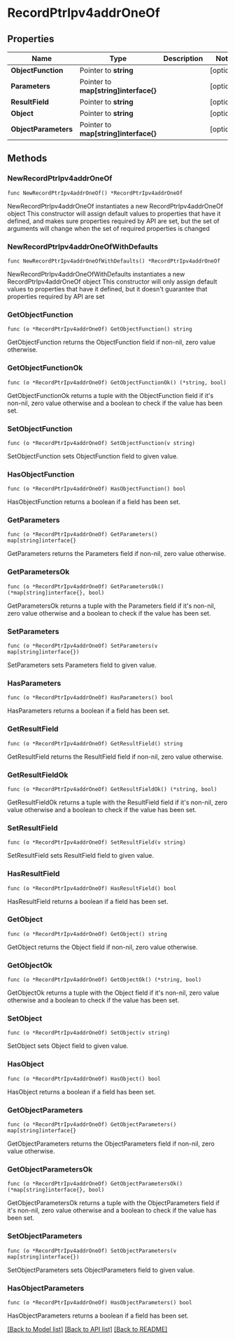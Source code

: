 # RecordPtrIpv4addrOneOf

## Properties

Name | Type | Description | Notes
------------ | ------------- | ------------- | -------------
**ObjectFunction** | Pointer to **string** |  | [optional] 
**Parameters** | Pointer to **map[string]interface{}** |  | [optional] 
**ResultField** | Pointer to **string** |  | [optional] 
**Object** | Pointer to **string** |  | [optional] 
**ObjectParameters** | Pointer to **map[string]interface{}** |  | [optional] 

## Methods

### NewRecordPtrIpv4addrOneOf

`func NewRecordPtrIpv4addrOneOf() *RecordPtrIpv4addrOneOf`

NewRecordPtrIpv4addrOneOf instantiates a new RecordPtrIpv4addrOneOf object
This constructor will assign default values to properties that have it defined,
and makes sure properties required by API are set, but the set of arguments
will change when the set of required properties is changed

### NewRecordPtrIpv4addrOneOfWithDefaults

`func NewRecordPtrIpv4addrOneOfWithDefaults() *RecordPtrIpv4addrOneOf`

NewRecordPtrIpv4addrOneOfWithDefaults instantiates a new RecordPtrIpv4addrOneOf object
This constructor will only assign default values to properties that have it defined,
but it doesn't guarantee that properties required by API are set

### GetObjectFunction

`func (o *RecordPtrIpv4addrOneOf) GetObjectFunction() string`

GetObjectFunction returns the ObjectFunction field if non-nil, zero value otherwise.

### GetObjectFunctionOk

`func (o *RecordPtrIpv4addrOneOf) GetObjectFunctionOk() (*string, bool)`

GetObjectFunctionOk returns a tuple with the ObjectFunction field if it's non-nil, zero value otherwise
and a boolean to check if the value has been set.

### SetObjectFunction

`func (o *RecordPtrIpv4addrOneOf) SetObjectFunction(v string)`

SetObjectFunction sets ObjectFunction field to given value.

### HasObjectFunction

`func (o *RecordPtrIpv4addrOneOf) HasObjectFunction() bool`

HasObjectFunction returns a boolean if a field has been set.

### GetParameters

`func (o *RecordPtrIpv4addrOneOf) GetParameters() map[string]interface{}`

GetParameters returns the Parameters field if non-nil, zero value otherwise.

### GetParametersOk

`func (o *RecordPtrIpv4addrOneOf) GetParametersOk() (*map[string]interface{}, bool)`

GetParametersOk returns a tuple with the Parameters field if it's non-nil, zero value otherwise
and a boolean to check if the value has been set.

### SetParameters

`func (o *RecordPtrIpv4addrOneOf) SetParameters(v map[string]interface{})`

SetParameters sets Parameters field to given value.

### HasParameters

`func (o *RecordPtrIpv4addrOneOf) HasParameters() bool`

HasParameters returns a boolean if a field has been set.

### GetResultField

`func (o *RecordPtrIpv4addrOneOf) GetResultField() string`

GetResultField returns the ResultField field if non-nil, zero value otherwise.

### GetResultFieldOk

`func (o *RecordPtrIpv4addrOneOf) GetResultFieldOk() (*string, bool)`

GetResultFieldOk returns a tuple with the ResultField field if it's non-nil, zero value otherwise
and a boolean to check if the value has been set.

### SetResultField

`func (o *RecordPtrIpv4addrOneOf) SetResultField(v string)`

SetResultField sets ResultField field to given value.

### HasResultField

`func (o *RecordPtrIpv4addrOneOf) HasResultField() bool`

HasResultField returns a boolean if a field has been set.

### GetObject

`func (o *RecordPtrIpv4addrOneOf) GetObject() string`

GetObject returns the Object field if non-nil, zero value otherwise.

### GetObjectOk

`func (o *RecordPtrIpv4addrOneOf) GetObjectOk() (*string, bool)`

GetObjectOk returns a tuple with the Object field if it's non-nil, zero value otherwise
and a boolean to check if the value has been set.

### SetObject

`func (o *RecordPtrIpv4addrOneOf) SetObject(v string)`

SetObject sets Object field to given value.

### HasObject

`func (o *RecordPtrIpv4addrOneOf) HasObject() bool`

HasObject returns a boolean if a field has been set.

### GetObjectParameters

`func (o *RecordPtrIpv4addrOneOf) GetObjectParameters() map[string]interface{}`

GetObjectParameters returns the ObjectParameters field if non-nil, zero value otherwise.

### GetObjectParametersOk

`func (o *RecordPtrIpv4addrOneOf) GetObjectParametersOk() (*map[string]interface{}, bool)`

GetObjectParametersOk returns a tuple with the ObjectParameters field if it's non-nil, zero value otherwise
and a boolean to check if the value has been set.

### SetObjectParameters

`func (o *RecordPtrIpv4addrOneOf) SetObjectParameters(v map[string]interface{})`

SetObjectParameters sets ObjectParameters field to given value.

### HasObjectParameters

`func (o *RecordPtrIpv4addrOneOf) HasObjectParameters() bool`

HasObjectParameters returns a boolean if a field has been set.


[[Back to Model list]](../README.md#documentation-for-models) [[Back to API list]](../README.md#documentation-for-api-endpoints) [[Back to README]](../README.md)


